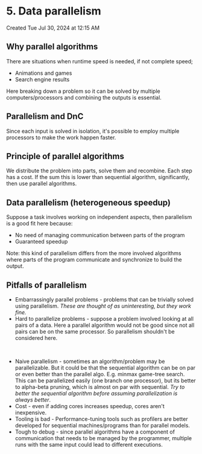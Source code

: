 # 5. Data parallelism
Created Tue Jul 30, 2024 at 12:15 AM

## Why parallel algorithms
There are situations when runtime speed is needed, if not complete speed;
- Animations and games
- Search engine results

Here breaking down a problem so it can be solved by multiple computers/processors and combining the outputs is essential.


## Parallelism and DnC
Since each input is solved in isolation, it's possible to employ multiple processors to make the work happen faster.


## Principle of parallel algorithms
We distribute the problem into parts, solve them and recombine. Each step has a cost. If the sum this is lower than sequential algorithm, significantly, then use parallel algorithms.


## Data parallelism (heterogeneous speedup)
Suppose a task involves working on independent aspects, then parallelism is a good fit here because:
- No need of managing communication between parts of the program
- Guaranteed speedup

Note: this kind of parallelism differs from the more involved algorithms where parts of the program communicate and synchronize to build the output.


## Pitfalls of parallelism
- Embarrassingly parallel problems - problems that can be trivially solved using parallelism. *These are thought of as uninteresting, but they work fine.*
- Hard to parallelize problems - suppose a problem involved looking at all pairs of a data. Here a parallel algorithm would not be good since not all pairs can be on the same processor. So parallelism shouldn't be considered here.

<br />

- Naive parallelism - sometimes an algorithm/problem may be parallelizable. But it could be that the sequential algorithm can be on par or even better than the parallel algo. E.g. minmax game-tree search. This can be parallelized easily (one branch one processor), but its better to alpha-beta pruning, which is almost on par with sequential. *Try to better the sequential algorithm before assuming parallelization is always better*.
- Cost - even if adding cores increases speedup, cores aren't inexpensive.
- Tooling is bad - Performance-tuning tools such as profilers are better developed for sequential machines/programs than for parallel models.
- Tough to debug - since parallel algorithms have a component of communication that needs to be managed by the programmer, multiple runs with the same input could lead to different executions.